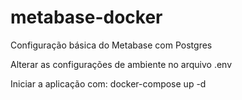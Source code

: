 # metabase-docker
Configuração básica do Metabase com Postgres

Alterar as configurações de ambiente no arquivo .env

Iniciar a aplicação com: docker-compose up -d
